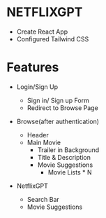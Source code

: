 # NETFLIXGPT

- Create React App
- Configured Tailwind CSS

# Features

- Login/Sign Up

  - Sign in/ Sign up Form
  - Redirect to Browse Page

- Browse(after authentication)

  - Header
  - Main Movie
    - Trailer in Background
    - Title & Description
    - Movie Suggestions
      - Movie Lists \* N

- NetflixGPT
  - Search Bar
  - Movie Suggestions
